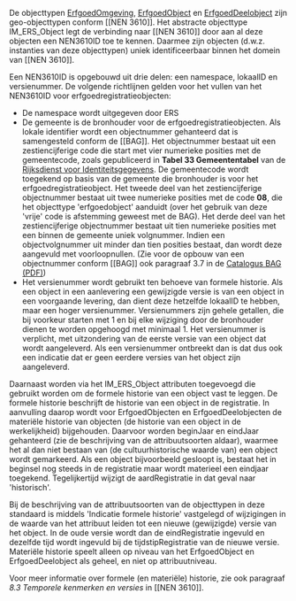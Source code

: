 De objecttypen [ErfgoedOmgeving](#objecttype-erfgoedomgeving), [ErfgoedObject](#objecttype-erfgoedobject) en [ErfgoedDeelobject](#objecttype-erfgoeddeelobject) zijn geo-objecttypen conform [[NEN 3610]]. Het abstracte objecttype IM_ERS_Object legt de verbinding naar [[NEN 3610]] door aan al deze objecten een NEN3610ID toe te kennen. Daarmee zijn objecten (d.w.z. instanties van deze objecttypen) uniek identificeerbaar binnen het domein van [[NEN 3610]].

Een NEN3610ID is opgebouwd uit drie delen: een namespace, lokaalID en versienummer. De volgende richtlijnen gelden voor het vullen van het NEN3610ID voor erfgoedregistratieobjecten:
* De namespace wordt uitgegeven door ERS
* De gemeente is de bronhouder voor de erfgoedregistratieobjecten. Als lokale identifier wordt een objectnummer gehanteerd dat is samengesteld conform de [[BAG]]. Het objectnummer bestaat uit een zestiencijferige code die start met vier numerieke posities met de gemeentecode, zoals gepubliceerd in __Tabel 33 Gemeententabel__ van de [Rijksdienst voor Identiteitsgegevens](https://publicaties.rvig.nl/). De gemeentecode wordt toegekend op basis van de gemeente die bronhouder is voor het erfgoedregistratieobject. Het tweede deel van het zestiencijferige objectnummer bestaat uit twee numerieke posities met de code __08__, die het objecttype 'erfgoedobject' aanduidt (over het gebruik van deze 'vrije' code is afstemming geweest met de BAG). Het derde deel van het zestiencijferige objectnummer bestaat uit tien numerieke posities met een binnen de gemeente uniek volgnummer. Indien een objectvolgnummer uit minder dan tien posities bestaat, dan wordt deze aangevuld met voorloopnullen. (Zie voor de opbouw van een objectnummer conform [[BAG]] ook paragraaf 3.7 in de [Catalogus BAG (PDF)]( https://www.geobasisregistraties.nl/binaries/basisregistraties-ienm/documenten/publicatie/2018/03/12/catalogus-2018/Catalogus-BAG-2018.pdf))
* Het versienummer wordt gebruikt ten behoeve van formele historie. Als een object in een aanlevering een gewijzigde versie is van een object in een voorgaande levering, dan dient deze hetzelfde lokaalID te hebben, maar een hoger versienummer. Versienummers zijn gehele getallen, die bij voorkeur starten met 1 en bij elke wijziging door de bronhouder dienen te worden opgehoogd met minimaal 1. Het versienummer is verplicht, met uitzondering van de eerste versie van een object dat wordt aangeleverd. Als een versienummer ontbreekt dan is dat dus ook een indicatie dat er geen eerdere versies van het object zijn aangeleverd. 

Daarnaast worden via het IM_ERS_Object attributen toegevoegd die gebruikt worden om de formele historie van een object vast te leggen. De formele historie beschrijft de historie van een object in de registratie. In aanvulling daarop wordt voor ErfgoedObjecten en ErfgoedDeelobjecten de materiële historie van objecten (de historie van een object in de werkelijkheid) bijgehouden. Daarvoor worden beginJaar en eindJaar gehanteerd (zie de beschrijving van de attribuutsoorten aldaar), waarmee het al dan  niet bestaan van (de cultuurhistorische waarde van) een object wordt gemarkeerd. Als een object bijvoorbeeld gesloopt is, bestaat het in beginsel nog steeds in de registratie maar wordt materieel een eindjaar toegekend. Tegelijkertijd wijzigt de aardRegistratie in dat geval naar 'historisch'. 

Bij de beschrijving van de attribuutsoorten van de objecttypen in deze standaard is middels 'Indicatie formele historie' vastgelegd of wijzigingen in de waarde van het attribuut leiden tot een nieuwe (gewijzigde) versie van het object. In de oude versie wordt dan de eindRegistratie ingevuld en dezelfde tijd wordt ingevuld bij de tijdstipRegistratie van de nieuwe versie. Materiële historie speelt alleen op niveau van het ErfgoedObject en ErfgoedDeelobject als geheel, en niet op attribuutniveau.

Voor meer informatie over formele (en materiële) historie, zie ook paragraaf _8.3 Temporele kenmerken en versies_ in [[NEN 3610]].
